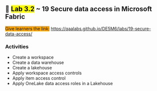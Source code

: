 ## 🧪 <mark>Lab 3.2</mark> ~ 19 Secure data access in Microsoft Fabric

<span style="background-color: orange;">Give learners the link:</span> https://qaalabs.github.io/DE5M6/labs/19-secure-data-access/

### Activities

- Create a workspace
- Create a data warehouse
- Create a lakehouse
- Apply workspace access controls
- Apply item access control
- Apply OneLake data access roles in a Lakehouse
